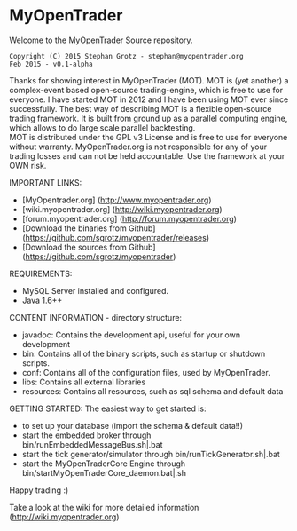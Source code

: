 # MyOpenTrader
Welcome to the MyOpenTrader Source repository. 


```
Copyright (C) 2015 Stephan Grotz - stephan@myopentrader.org
Feb 2015 - v0.1-alpha
```


Thanks for showing interest in MyOpenTrader (MOT). MOT is (yet another) a complex-event based open-source trading-engine, which is free to use for everyone. I have started MOT in 2012 and I have been using MOT ever since successfully. The best way of describing MOT is a flexible open-source trading framework. It is built from ground up as a parallel computing engine, which allows to do large scale parallel backtesting.  
MOT is distributed under the GPL v3 License and is free to use for everyone without warranty. MyOpenTrader.org is not responsible for any of your trading losses and can not be held accountable. Use the framework at your OWN risk.

 
 
IMPORTANT LINKS:
* [MyOpentrader.org] (http://www.myopentrader.org)
* [wiki.myopentrader.org] (http://wiki.myopentrader.org)
* [forum.myopentrader.org] (http://forum.myopentrader.org)
* [Download the binaries from Github] (https://github.com/sgrotz/myopentrader/releases)
* [Download the sources from Github] (https://github.com/sgrotz/myopentrader)


REQUIREMENTS:
* MySQL Server installed and configured.
* Java 1.6++

  
CONTENT INFORMATION - directory structure:
* javadoc:	Contains the development api, useful for your own development
* bin: 		Contains all of the binary scripts, such as startup or shutdown scripts. 
* conf: 	Contains all of the configuration files, used by MyOpenTrader.
* libs:		Contains all external libraries
* resources: 	Contains all resources, such as sql schema and default data


GETTING STARTED:
The easiest way to get started is:
* to set up your database (import the schema & default data!!)
* start the embedded broker through bin/runEmbeddedMessageBus.sh|.bat
* start the tick generator/simulator through bin/runTickGenerator.sh|.bat
* start the MyOpenTraderCore Engine through bin/startMyOpenTraderCore_daemon.bat|.sh

Happy trading :)

Take a look at the wiki for more detailed information (http://wiki.myopentrader.org)
